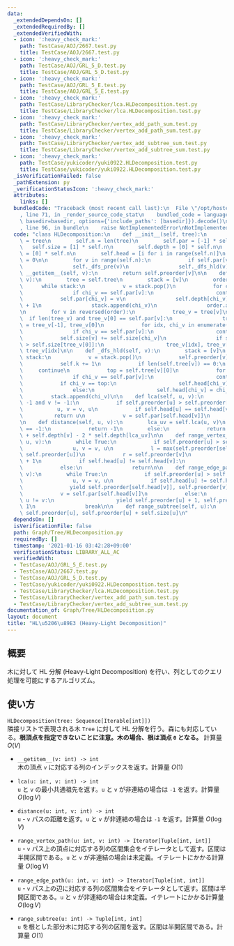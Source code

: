 ```yaml
---
data:
  _extendedDependsOn: []
  _extendedRequiredBy: []
  _extendedVerifiedWith:
  - icon: ':heavy_check_mark:'
    path: TestCase/AOJ/2667.test.py
    title: TestCase/AOJ/2667.test.py
  - icon: ':heavy_check_mark:'
    path: TestCase/AOJ/GRL_5_D.test.py
    title: TestCase/AOJ/GRL_5_D.test.py
  - icon: ':heavy_check_mark:'
    path: TestCase/AOJ/GRL_5_E.test.py
    title: TestCase/AOJ/GRL_5_E.test.py
  - icon: ':heavy_check_mark:'
    path: TestCase/LibraryChecker/lca.HLDecomposition.test.py
    title: TestCase/LibraryChecker/lca.HLDecomposition.test.py
  - icon: ':heavy_check_mark:'
    path: TestCase/LibraryChecker/vertex_add_path_sum.test.py
    title: TestCase/LibraryChecker/vertex_add_path_sum.test.py
  - icon: ':heavy_check_mark:'
    path: TestCase/LibraryChecker/vertex_add_subtree_sum.test.py
    title: TestCase/LibraryChecker/vertex_add_subtree_sum.test.py
  - icon: ':heavy_check_mark:'
    path: TestCase/yukicoder/yuki0922.HLDecomposition.test.py
    title: TestCase/yukicoder/yuki0922.HLDecomposition.test.py
  _isVerificationFailed: false
  _pathExtension: py
  _verificationStatusIcon: ':heavy_check_mark:'
  attributes:
    links: []
  bundledCode: "Traceback (most recent call last):\n  File \"/opt/hostedtoolcache/Python/3.9.2/x64/lib/python3.9/site-packages/onlinejudge_verify/documentation/build.py\"\
    , line 71, in _render_source_code_stat\n    bundled_code = language.bundle(stat.path,\
    \ basedir=basedir, options={'include_paths': [basedir]}).decode()\n  File \"/opt/hostedtoolcache/Python/3.9.2/x64/lib/python3.9/site-packages/onlinejudge_verify/languages/python.py\"\
    , line 96, in bundle\n    raise NotImplementedError\nNotImplementedError\n"
  code: "class HLDecomposition:\n    def __init__(self, tree):\n        self.tree\
    \ = tree\n        self.n = len(tree)\n        self.par = [-1] * self.n\n     \
    \   self.size = [1] * self.n\n        self.depth = [0] * self.n\n        self.preorder\
    \ = [0] * self.n\n        self.head = [i for i in range(self.n)]\n        self.k\
    \ = 0\n\n        for v in range(self.n):\n            if self.par[v] == -1:\n\
    \                self._dfs_pre(v)\n                self._dfs_hld(v)\n\n    def\
    \ __getitem__(self, v):\n        return self.preorder[v]\n\n    def _dfs_pre(self,\
    \ v):\n        tree = self.tree\n        stack = [v]\n        order = [v]\n  \
    \      while stack:\n            v = stack.pop()\n            for chi_v in tree[v]:\n\
    \                if chi_v == self.par[v]:\n                    continue\n    \
    \            self.par[chi_v] = v\n                self.depth[chi_v] = self.depth[v]\
    \ + 1\n                stack.append(chi_v)\n                order.append(chi_v)\n\
    \n        for v in reversed(order):\n            tree_v = tree[v]\n          \
    \  if len(tree_v) and tree_v[0] == self.par[v]:\n                tree_v[0], tree_v[-1]\
    \ = tree_v[-1], tree_v[0]\n            for idx, chi_v in enumerate(tree_v):\n\
    \                if chi_v == self.par[v]:\n                    continue\n    \
    \            self.size[v] += self.size[chi_v]\n                if self.size[chi_v]\
    \ > self.size[tree_v[0]]:\n                    tree_v[idx], tree_v[0] = tree_v[0],\
    \ tree_v[idx]\n\n    def _dfs_hld(self, v):\n        stack = [v]\n        while\
    \ stack:\n            v = stack.pop()\n            self.preorder[v] = self.k\n\
    \            self.k += 1\n            if len(self.tree[v]) == 0:\n           \
    \     continue\n            top = self.tree[v][0]\n            for chi_v in reversed(self.tree[v]):\n\
    \                if chi_v == self.par[v]:\n                    continue\n    \
    \            if chi_v == top:\n                    self.head[chi_v] = self.head[v]\n\
    \                else:\n                    self.head[chi_v] = chi_v\n       \
    \         stack.append(chi_v)\n\n    def lca(self, u, v):\n        while u !=\
    \ -1 and v != -1:\n            if self.preorder[u] > self.preorder[v]:\n     \
    \           u, v = v, u\n            if self.head[u] == self.head[v]:\n      \
    \          return u\n            v = self.par[self.head[v]]\n        return -1\n\
    \n    def distance(self, u, v):\n        lca_uv = self.lca(u, v)\n        if lca_uv\
    \ == -1:\n            return -1\n        else:\n            return self.depth[u]\
    \ + self.depth[v] - 2 * self.depth[lca_uv]\n\n    def range_vertex_path(self,\
    \ u, v):\n        while True:\n            if self.preorder[u] > self.preorder[v]:\n\
    \                u, v = v, u\n            l = max(self.preorder[self.head[v]],\
    \ self.preorder[u])\n            r = self.preorder[v]\n            yield l, r\
    \ + 1\n            if self.head[u] != self.head[v]:\n                v = self.par[self.head[v]]\n\
    \            else:\n                return\n\n    def range_edge_path(self, u,\
    \ v):\n        while True:\n            if self.preorder[u] > self.preorder[v]:\n\
    \                u, v = v, u\n            if self.head[u] != self.head[v]:\n \
    \               yield self.preorder[self.head[v]], self.preorder[v] + 1\n    \
    \            v = self.par[self.head[v]]\n            else:\n                if\
    \ u != v:\n                    yield self.preorder[u] + 1, self.preorder[v] +\
    \ 1\n                break\n\n    def range_subtree(self, u):\n        return\
    \ self.preorder[u], self.preorder[u] + self.size[u]\n"
  dependsOn: []
  isVerificationFile: false
  path: Graph/Tree/HLDecomposition.py
  requiredBy: []
  timestamp: '2021-01-16 03:42:28+09:00'
  verificationStatus: LIBRARY_ALL_AC
  verifiedWith:
  - TestCase/AOJ/GRL_5_E.test.py
  - TestCase/AOJ/2667.test.py
  - TestCase/AOJ/GRL_5_D.test.py
  - TestCase/yukicoder/yuki0922.HLDecomposition.test.py
  - TestCase/LibraryChecker/lca.HLDecomposition.test.py
  - TestCase/LibraryChecker/vertex_add_path_sum.test.py
  - TestCase/LibraryChecker/vertex_add_subtree_sum.test.py
documentation_of: Graph/Tree/HLDecomposition.py
layout: document
title: "HL\u5206\u89E3 (Heavy-Light Decomposition)"
---
```


## 概要
木に対して HL 分解 (Heavy-Light Decomposition) を行い、列としてのクエリ処理を可能にするアルゴリズム。

## 使い方
`HLDecomposition(tree: Sequence[Iterable[int]])`  
隣接リストで表現される木 `Tree` に対して HL 分解を行う。森にも対応している。**根頂点を指定できないことに注意。木の場合、根は頂点 `0` となる。** 計算量 $O(V)$

- `__getitem__(v: int) -> int`  
木の頂点 `v` に対応する列のインデックスを返す。計算量 $O(1)$

- `lca(u: int, v: int) -> int`  
`u` と `v` の最小共通祖先を返す。`u` と `v` が非連結の場合は `-1` を返す。計算量 $O(\log V)$

- `distance(u: int, v: int) -> int`  
`u` - `v` パスの距離を返す。`u` と `v` が非連結の場合は `-1` を返す。計算量 $O(\log V)$

- `range_vertex_path(u: int, v: int) -> Iterator[Tuple[int, int]]`  
`u` - `v` パス上の頂点に対応する列の区間集合をイテレータとして返す。区間は半開区間である。`u` と `v` が非連結の場合は未定義。イテレートにかかる計算量 $O(\log V)$

- `range_edge_path(u: int, v: int) -> Iterator[Tuple[int, int]]`  
`u` - `v` パス上の辺に対応する列の区間集合をイテレータとして返す。区間は半開区間である。`u` と `v` が非連結の場合は未定義。イテレートにかかる計算量 $O(\log V)$

- `range_subtree(u: int) -> Tuple[int, int]`  
`u` を根とした部分木に対応する列の区間を返す。区間は半開区間である。計算量 $O(1)$
